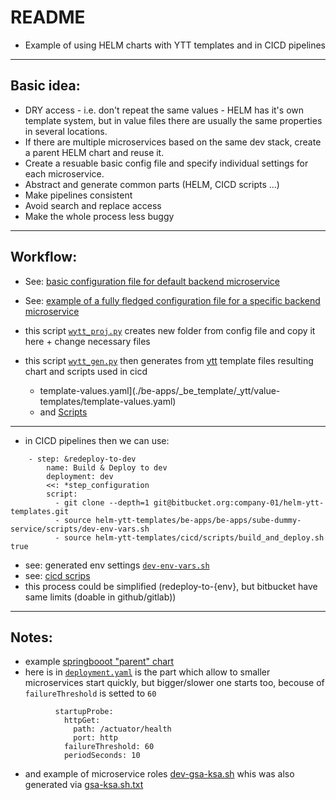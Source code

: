# README

- Example of using HELM charts with YTT templates and in CICD pipelines

---
## Basic idea:
- DRY access - i.e. don't repeat the same values - HELM has it's own template system, but in value files there are usually the same properties in several locations.
- If there are multiple microservices based on the same dev stack, create a parent HELM chart and reuse it.
- Create a resuable basic config file and specify individual settings for each microservice.
- Abstract and generate common parts (HELM, CICD scripts ...)
- Make pipelines consistent
- Avoid search and replace access
- Make the whole process less buggy

---
## Workflow:
- See: [basic configuration file for default backend microservice](./be-apps/_be_template/_ytt/config/cfg.yaml)
- See: [example of a fully fledged configuration file for a specific backend microservice](./be-apps/_be_template/_new_projects/cfg-sube-dummy-service.yaml)

- this script [`wytt_proj.py`](./be-apps/_be_template/scripts/wytt_proj.py) creates new folder from config file and copy it here + change necessary files
- this script [`wytt_gen.py`](./be-apps/_be_template/scripts/wytt_gen.py) then generates from [ytt](https://carvel.dev/ytt/) template files resulting chart and scripts used in cicd
    - template-values.yaml](./be-apps/_be_template/_ytt/value-templates/template-values.yaml)
    - and [Scripts](./be-apps/_be_template/_ytt/script_templates/)
---
- in CICD pipelines then we can use:
```
    - step: &redeploy-to-dev
        name: Build & Deploy to dev
        deployment: dev
        <<: *step_configuration
        script:
          - git clone --depth=1 git@bitbucket.org:company-01/helm-ytt-templates.git
          - source helm-ytt-templates/be-apps/be-apps/sube-dummy-service/scripts/dev-env-vars.sh
          - source helm-ytt-templates/cicd/scripts/build_and_deploy.sh true
```
- see: generated env settings [`dev-env-vars.sh`](./be-apps/sube-dummy-service/scripts/dev-env-vars.sh)
- see: [cicd scrips](./cicd/scripts/)
- this process could be simplified (redeploy-to-{env}, but bitbucket have same limits (doable in github/gitlab))

---
## Notes:
- example [springbooot "parent" chart](./be-springboot/)
- here is in [`deployment.yaml`](./be-springboot/templates/deployment.yaml) is the part which allow to smaller microservices start quickly, but bigger/slower one starts too, becouse of `failureThreshold` is setted to `60` 

```
          startupProbe:
            httpGet:
              path: /actuator/health
              port: http
            failureThreshold: 60
            periodSeconds: 10

```

- and example of microservice roles [dev-gsa-ksa.sh](./be-apps/sube-dummy-service/scripts/dev-gsa-ksa.sh) whis was also generated via [gsa-ksa.sh.txt](./be-apps/_be_template/_ytt/script_templates/gsa-ksa.sh.txt)